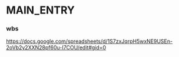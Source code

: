 # MAIN_ENTRY

### wbs
https://docs.google.com/spreadsheets/d/1S7zxJqrpH5wxNE9USEn-2oVb2y2XXN28pf60u-I7COU/edit#gid=0
